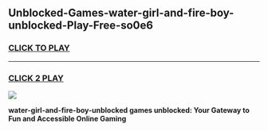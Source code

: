 
## Unblocked-Games-water-girl-and-fire-boy-unblocked-Play-Free-so0e6
<h3>
<a href="https://premium76.site?title=water-girl-and-fire-boy-unblocked&ref=18A1">CLICK TO PLAY</a></h3>
<hr>

<h3>
<a href="https://premium76.site?title=water-girl-and-fire-boy-unblocked&ref=18A1">CLICK 2 PLAY</a>
  
</h3>

<a href="https://premium76.site?title=water-girl-and-fire-boy-unblocked&ref=18A1"><img src="https://clearcache.store/games.png"></a>


**water-girl-and-fire-boy-unblocked games unblocked: Your Gateway to Fun and Accessible Online Gaming**
